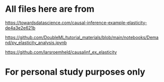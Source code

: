 # All files here are from 
https://towardsdatascience.com/causal-inference-example-elasticity-de4a3e2e621b

https://github.com/DoubleML/tutorial_materials/blob/main/notebooks/Demand/py_elasticity_analysis.ipynb

https://github.com/larsroemheld/causalinf_ex_elasticity

# For personal study purposes only